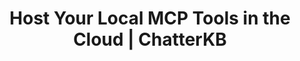 ---
layout: marketing-home

# SEO and metadata
title: "Host Your Local MCP Tools in the Cloud | ChatterKB"
description: "Transform local STDIO-based MCP tools into Streamable HTTP endpoints with token authorization. Built for AI developers, agent creators, and LLM workflows."

# Page content
hero:
  title: "Host Your Local MCP Tools in the Cloud"
  split_title:
    main: "Host Your Local MCP Tools in the Cloud"
    highlight: "Effortlessly."
  description: "Deploy your STDIO-based MCP tools to a dedicated cloud instance with a secure HTTP interface. No code changes required. Built for AI developers and agent workflows."
  image: "/assets/images/marketing/mcp-hero.png"
  primary_button:
    text: "Contact Us"
    url: "mailto:hello@chatterkb.com?subject=MCP%20Hosting%20Inquiry"
  secondary_button:
    text: "Book 15-Min Demo"
    url: "https://calendar.app.google/JJRTkNDZ6fZ5tLicA"

problems:
  section_title: "Unlock Your MCP Tools from Desktop Limitations"
  items:
    - title: "Break Free from STDIO Constraints"
      description: "Your powerful MCP tools are trapped in STDIO, limiting their potential. While perfect for Claude, Gemini, and OpenAI on desktop, they're inaccessible to cloud agents, automation workflows, and distributed teams. We bridge that gap."
    - title: "Skip the OAuth Complexity"
      description: "Cloud MCP solutions often force you into OAuth implementation headaches. Our service provides enterprise-grade security with simple Bearer token authentication—getting you from development to deployment in minutes instead of weeks."
    - title: "Scale Without the Infrastructure Nightmare"
      description: | 
        Why build complex infrastructure when you need to scale? Our HTTP bridge layer turns your single-process STDIO tools into scalable APIs that handle concurrent requests, support multiple teams, and integrate seamlessly with agent workflows. Focus on your tools, not your infrastructure.

# Features Section
_features:
  tagline: "CODE • DEPLOY • FORGET"
  title: "Hassle-Free MCP Hosting"
  items:
    - icon: "bi-cloud-fill"
      title: "Zero Infrastructure Hassles"
      description: "Dedicated server, static IP, HTTPS - all setup and managed for you. Focus on your tools, not your server."
      image: "/assets/images/marketing/index-step-1.png"
    - icon: "bi-tools"
      title: "Run Multiple Tools Together"
      description: "Host as many MCP tools as you need on one instance. Perfect for building complex AI workflows."
    - icon: "bi-shield-lock-fill"
      title: "Simple Security"
      description: "One bearer token to access everything. No OAuth complexity, no API key rotation headaches."
    - icon: "bi-code-slash"
      title: "Works Like Your Local Setup"
      description: "Same MCP protocol you already know, but accessible anywhere. Streaming responses work perfectly too."


features:
  section_title: "CODE • DEPLOY • FORGET"
  title: "Hassle-Free MCP Hosting"
  items:
    - side: left
      title: Run Multiple Tools Together
      description: Host as many MCP tools as you need on one instance. Perfect for building complex AI workflows.
      image: /assets/images/marketing/index-step-1.png
      bullets:
        - Combines all your MCP servers into one streamable HTTP endpoint
        - Aggregates all your tools into one server
        - Easy tool calling: each server is scoped using servername.tool
    - side: right
      title: Works Like Your Local Setup
      description: Same MCP protocol you already know, but accessible anywhere. Streaming responses work perfectly too.
      image: /assets/images/marketing/index-step-2.png
      bullets:
        - Use the same MCP servers you would with your desktop apps like Claude Desktop, Cursor, VSCode, and ChatGPT
        - Copy and paste your servers into the servers list with your client tokens
        - Securely stored on your dedicated AWS EC2 instance
    - side: left
      title: Detailed Logging
      description: Unified logging for each MCP server
      image: /assets/images/marketing/index-step-3.png
      bullets:
        - Track down errors with your MCP servers
        - Keep track of when each tool is called
    - side: right
      title: Hassle-Free Authentication
      description: Keep your servers secure using Bearer authentication
      code: |
        curl -X POST "https://your-server.chatterkb.com" \
          -H "Content-Type: application/json" \
          -H "Authorization: Bearer YOUR_TOKEN_HERE" \
          -d '{
            "jsonrpc": "2.0",
            "id": "1",
            "method": "tools/list",
            "params": {}
          }'

          # Or, less secure but effective in a trusted environment:
          https://your-server.chatterkb.com/YOUR_TOKEN_HERE

      bullets:
        - Developer-friendly token authentication
        - Support for inline URL authentication
        - Tokens can be reset at any time

# Pricing Section
pricing:
  title: "Straightforward Pricing"
  description: "No hidden fees, no surprises. Just predictable pricing that grows with your usage."
  tiers:
    - name: "Starter"
      price: "$39"
      period: "/mo"
      description: "For tinkerers and side projects"
      features:
        - "Dedicated t2.small instance"
        - "8GB storage for tool data"
        - "30,000 tool calls per month"
        - "Static IP and HTTPS encryption"
        - "Bearer token authentication"
        - "Email support"
      button_text: "Contact Us"
      button_url: "mailto:hello@chatterkb.com?subject=MCP%20Hosting%20Starter%20Plan%20Inquiry"
    - name: "Pro"
      price: "$89"
      period: "/mo"
      description: "For serious builders and small teams"
      popular: true
      features:
        - "Dedicated t2.medium instance"
        - "8GB storage for tool data"
        - "100,000 tool calls per month"
        - "Static IP and HTTPS encryption"
        - "Bearer token authentication"
        - "Priority email support"
        - "Integration guidance"
      button_text: "Contact Us"
      button_url: "mailto:hello@chatterkb.com?subject=MCP%20Hosting%20Pro%20Plan%20Inquiry"
    - name: "Scale"
      price: "$159"
      period: "/mo"
      description: "For production use cases and growth"
      features:
        - "Dedicated t2.large instance"
        - "8GB storage for tool data"
        - "250,000 tool calls per month"
        - "Static IP and HTTPS encryption"
        - "Bearer token authentication"
        - "IP restrictions (optional)"
        - "Priority email support"
        - "Custom integration support"
      button_text: "Contact Us"
      button_url: "mailto:hello@chatterkb.com?subject=MCP%20Hosting%20Scale%20Plan%20Inquiry"
  notes: "All plans include a dedicated server instance and premium support. Need a custom plan? Contact us for enterprise options."


# Self-Service Coming Soon
self_service:
  title: "Self-Service Portal Coming Soon"
  form_title: "Join the Waitlist"
  description: "For DIY types, we're building a console where you can deploy and manage your MCP tools without waiting for manual setup."
  note: "Be the first to know when our self-service platform launches. No spam, just important updates."


# CTA Section
cta:
  title: "Ready for Production-Grade MCP Hosting?"
  description: "Turn your local tools into scalable APIs. We handle the servers, security, and setup so you can focus on building."
  image: "/assets/images/marketing/mcp-hero.png"
  primary_button:
    text: "Contact Us"
    url: "mailto:hello@chatterkb.com?subject=MCP%20Hosting%20Inquiry"
  secondary_button:
    text: "Book 15-Min Demo"
    url: "https://calendar.app.google/JJRTkNDZ6fZ5tLicA"
---